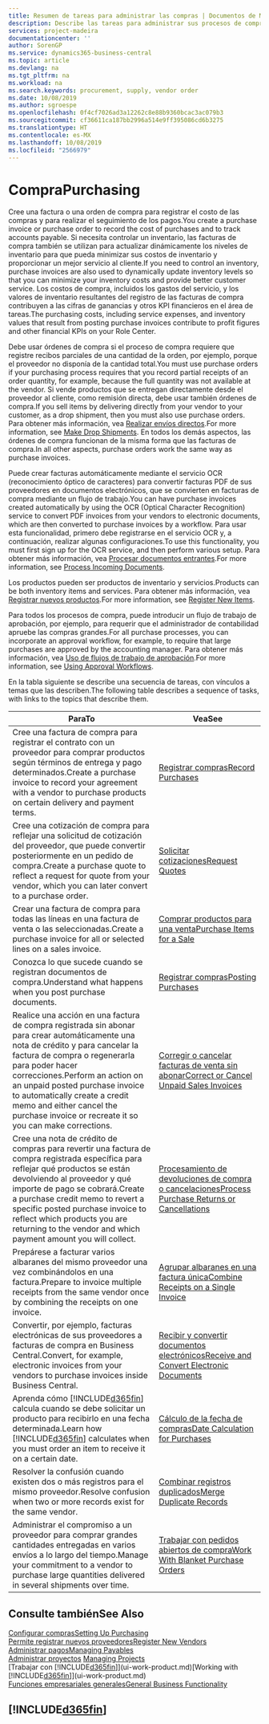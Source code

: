 ```yaml
---
title: Resumen de tareas para administrar las compras | Documentos de Microsoft
description: Describe las tareas para administrar sus procesos de compra o aprovisionamiento, incluido el modo en que funcionan las facturas de compra y los pedidos de compra.
services: project-madeira
documentationcenter: ''
author: SorenGP
ms.service: dynamics365-business-central
ms.topic: article
ms.devlang: na
ms.tgt_pltfrm: na
ms.workload: na
ms.search.keywords: procurement, supply, vendor order
ms.date: 10/08/2019
ms.author: sgroespe
ms.openlocfilehash: 0f4cf7026ad3a12262c8e88b9360bcac3ac079b3
ms.sourcegitcommit: cf36611ca187bb2996a514e9ff395086cd6b3275
ms.translationtype: HT
ms.contentlocale: es-MX
ms.lasthandoff: 10/08/2019
ms.locfileid: "2566979"
---
```

# <a name="purchasing"></a><span data-ttu-id="04983-103">Compra</span><span class="sxs-lookup"><span data-stu-id="04983-103">Purchasing</span></span>
<span data-ttu-id="04983-104">Cree una factura o una orden de compra para registrar el costo de las compras y para realizar el seguimiento de los pagos.</span><span class="sxs-lookup"><span data-stu-id="04983-104">You create a purchase invoice or purchase order to record the cost of purchases and to track accounts payable.</span></span> <span data-ttu-id="04983-105">Si necesita controlar un inventario, las facturas de compra también se utilizan para actualizar dinámicamente los niveles de inventario para que pueda minimizar sus costos de inventario y proporcionar un mejor servicio al cliente.</span><span class="sxs-lookup"><span data-stu-id="04983-105">If you need to control an inventory, purchase invoices are also used to dynamically update inventory levels so that you can minimize your inventory costs and provide better customer service.</span></span> <span data-ttu-id="04983-106">Los costos de compra, incluidos los gastos del servicio, y los valores de inventario resultantes del registro de las facturas de compra contribuyen a las cifras de ganancias y otros KPI financieros en el área de tareas.</span><span class="sxs-lookup"><span data-stu-id="04983-106">The purchasing costs, including service expenses, and inventory values that result from posting purchase invoices contribute to profit figures and other financial KPIs on your Role Center.</span></span>

<span data-ttu-id="04983-107">Debe usar órdenes de compra si el proceso de compra requiere que registre recibos parciales de una cantidad de la orden, por ejemplo, porque el proveedor no disponía de la cantidad total.</span><span class="sxs-lookup"><span data-stu-id="04983-107">You must use purchase orders if your purchasing process requires that you record partial receipts of an order quantity, for example, because the full quantity was not available at the vendor.</span></span> <span data-ttu-id="04983-108">Si vende productos que se entregan directamente desde el proveedor al cliente, como remisión directa, debe usar también órdenes de compra.</span><span class="sxs-lookup"><span data-stu-id="04983-108">If you sell items by delivering directly from your vendor to your customer, as a drop shipment, then you must also use purchase orders.</span></span> <span data-ttu-id="04983-109">Para obtener más información, vea [Realizar envíos directos](sales-how-drop-shipment.md).</span><span class="sxs-lookup"><span data-stu-id="04983-109">For more information, see [Make Drop Shipments](sales-how-drop-shipment.md).</span></span> <span data-ttu-id="04983-110">En todos los demás aspectos, las órdenes de compra funcionan de la misma forma que las facturas de compra.</span><span class="sxs-lookup"><span data-stu-id="04983-110">In all other aspects, purchase orders work the same way as purchase invoices.</span></span>

<span data-ttu-id="04983-111">Puede crear facturas automáticamente mediante el servicio OCR (reconocimiento óptico de caracteres) para convertir facturas PDF de sus proveedores en documentos electrónicos, que se convierten en facturas de compra mediante un flujo de trabajo.</span><span class="sxs-lookup"><span data-stu-id="04983-111">You can have purchase invoices created automatically by using the OCR (Optical Character Recognition) service to convert PDF invoices from your vendors to electronic documents, which are then converted to purchase invoices by a workflow.</span></span> <span data-ttu-id="04983-112">Para usar esta funcionalidad, primero debe registrarse en el servicio OCR y, a continuación, realizar algunas configuraciones.</span><span class="sxs-lookup"><span data-stu-id="04983-112">To use this functionality, you must first sign up for the OCR service, and then perform various setup.</span></span> <span data-ttu-id="04983-113">Para obtener más información, vea [Procesar documentos entrantes](across-process-income-documents.md).</span><span class="sxs-lookup"><span data-stu-id="04983-113">For more information, see [Process Incoming Documents](across-process-income-documents.md).</span></span>      

<span data-ttu-id="04983-114">Los productos pueden ser productos de inventario y servicios.</span><span class="sxs-lookup"><span data-stu-id="04983-114">Products can be both inventory items and services.</span></span> <span data-ttu-id="04983-115">Para obtener más información, vea [Registrar nuevos productos](inventory-how-register-new-items.md).</span><span class="sxs-lookup"><span data-stu-id="04983-115">For more information, see [Register New Items](inventory-how-register-new-items.md).</span></span>

<span data-ttu-id="04983-116">Para todos los procesos de compra, puede introducir un flujo de trabajo de aprobación, por ejemplo, para requerir que el administrador de contabilidad apruebe las compras grandes.</span><span class="sxs-lookup"><span data-stu-id="04983-116">For all purchase processes, you can incorporate an approval workflow, for example, to require that large purchases are approved by the accounting manager.</span></span> <span data-ttu-id="04983-117">Para obtener más información, vea [Uso de flujos de trabajo de aprobación](across-how-use-approval-workflows.md).</span><span class="sxs-lookup"><span data-stu-id="04983-117">For more information, see [Using Approval Workflows](across-how-use-approval-workflows.md).</span></span>

<span data-ttu-id="04983-118">En la tabla siguiente se describe una secuencia de tareas, con vínculos a temas que las describen.</span><span class="sxs-lookup"><span data-stu-id="04983-118">The following table describes a sequence of tasks, with links to the topics that describe them.</span></span>

| <span data-ttu-id="04983-119">Para</span><span class="sxs-lookup"><span data-stu-id="04983-119">To</span></span> | <span data-ttu-id="04983-120">Vea</span><span class="sxs-lookup"><span data-stu-id="04983-120">See</span></span> |
| --- | --- |
| <span data-ttu-id="04983-121">Cree una factura de compra para registrar el contrato con un proveedor para comprar productos según términos de entrega y pago determinados.</span><span class="sxs-lookup"><span data-stu-id="04983-121">Create a purchase invoice to record your agreement with a vendor to purchase products on certain delivery and payment terms.</span></span> |[<span data-ttu-id="04983-122">Registrar compras</span><span class="sxs-lookup"><span data-stu-id="04983-122">Record Purchases</span></span>](purchasing-how-record-purchases.md) |
|<span data-ttu-id="04983-123">Cree una cotización de compra para reflejar una solicitud de cotización del proveedor, que puede convertir posteriormente en un pedido de compra.</span><span class="sxs-lookup"><span data-stu-id="04983-123">Create a purchase quote to reflect a request for quote from your vendor, which you can later convert to a purchase order.</span></span>|[<span data-ttu-id="04983-124">Solicitar cotizaciones</span><span class="sxs-lookup"><span data-stu-id="04983-124">Request Quotes</span></span>](purchasing-how-request-quotes.md)|
| <span data-ttu-id="04983-125">Crear una factura de compra para todas las líneas en una factura de venta o las seleccionadas.</span><span class="sxs-lookup"><span data-stu-id="04983-125">Create a purchase invoice for all or selected lines on a sales invoice.</span></span> |[<span data-ttu-id="04983-126">Comprar productos para una venta</span><span class="sxs-lookup"><span data-stu-id="04983-126">Purchase Items for a Sale</span></span>](purchasing-how-purchase-products-sale.md) |
|<span data-ttu-id="04983-127">Conozca lo que sucede cuando se registran documentos de compra.</span><span class="sxs-lookup"><span data-stu-id="04983-127">Understand what happens when you post purchase documents.</span></span>|[<span data-ttu-id="04983-128">Registrar compras</span><span class="sxs-lookup"><span data-stu-id="04983-128">Posting Purchases</span></span>](ui-post-purchases.md)|
| <span data-ttu-id="04983-129">Realice una acción en una factura de compra registrada sin abonar para crear automáticamente una nota de crédito y para cancelar la factura de compra o regenerarla para poder hacer correcciones.</span><span class="sxs-lookup"><span data-stu-id="04983-129">Perform an action on an unpaid posted purchase invoice to automatically create a credit memo and either cancel the purchase invoice or recreate it so you can make corrections.</span></span> |[<span data-ttu-id="04983-130">Corregir o cancelar facturas de venta sin abonar</span><span class="sxs-lookup"><span data-stu-id="04983-130">Correct or Cancel Unpaid Sales Invoices</span></span>](purchasing-how-correct-cancel-unpaid-purchase-invoices.md) |
| <span data-ttu-id="04983-131">Cree una nota de crédito de compras para revertir una factura de compra registrada específica para reflejar qué productos se están devolviendo al proveedor y qué importe de pago se cobrará.</span><span class="sxs-lookup"><span data-stu-id="04983-131">Create a purchase credit memo to revert a specific posted purchase invoice to reflect which products you are returning to the vendor and which payment amount you will collect.</span></span> |[<span data-ttu-id="04983-132">Procesamiento de devoluciones de compra o cancelaciones</span><span class="sxs-lookup"><span data-stu-id="04983-132">Process Purchase Returns or Cancellations</span></span>](purchasing-how-register-new-vendors.md) |
|<span data-ttu-id="04983-133">Prepárese a facturar varios albaranes del mismo proveedor una vez combinándolos en una factura.</span><span class="sxs-lookup"><span data-stu-id="04983-133">Prepare to invoice multiple receipts from the same vendor once by combining the receipts on one invoice.</span></span>|[<span data-ttu-id="04983-134">Agrupar albaranes en una factura única</span><span class="sxs-lookup"><span data-stu-id="04983-134">Combine Receipts on a Single Invoice</span></span>](purchasing-how-to-combine-receipts.md)|
|<span data-ttu-id="04983-135">Convertir, por ejemplo, facturas electrónicas de sus proveedores a facturas de compra en Business Central.</span><span class="sxs-lookup"><span data-stu-id="04983-135">Convert, for example, electronic invoices from your vendors to purchase invoices inside Business Central.</span></span>|[<span data-ttu-id="04983-136">Recibir y convertir documentos electrónicos</span><span class="sxs-lookup"><span data-stu-id="04983-136">Receive and Convert Electronic Documents</span></span>](purchasing-how-to-receive-and-convert-electronic-documents.md)|
| <span data-ttu-id="04983-137">Aprenda cómo [!INCLUDE[d365fin](includes/d365fin_md.md)] calcula cuando se debe solicitar un producto para recibirlo en una fecha determinada.</span><span class="sxs-lookup"><span data-stu-id="04983-137">Learn how [!INCLUDE[d365fin](includes/d365fin_md.md)] calculates when you must order an item to receive it on a certain date.</span></span>|[<span data-ttu-id="04983-138">Cálculo de la fecha de compras</span><span class="sxs-lookup"><span data-stu-id="04983-138">Date Calculation for Purchases</span></span>](purchasing-date-calculation-for-purchases.md)|
|<span data-ttu-id="04983-139">Resolver la confusión cuando existen dos o más registros para el mismo proveedor.</span><span class="sxs-lookup"><span data-stu-id="04983-139">Resolve confusion when two or more records exist for the same vendor.</span></span>|[<span data-ttu-id="04983-140">Combinar registros duplicados</span><span class="sxs-lookup"><span data-stu-id="04983-140">Merge Duplicate Records</span></span>](sales-how-merge-duplicate-records.md)|
|<span data-ttu-id="04983-141">Administrar el compromiso a un proveedor para comprar grandes cantidades entregadas en varios envíos a lo largo del tiempo.</span><span class="sxs-lookup"><span data-stu-id="04983-141">Manage your commitment to a vendor to purchase large quantities delivered in several shipments over time.</span></span>|[<span data-ttu-id="04983-142">Trabajar con pedidos abiertos de compra</span><span class="sxs-lookup"><span data-stu-id="04983-142">Work With Blanket Purchase Orders</span></span>](sales-how-to-create-blanket-sales-orders.md)|

## <a name="see-also"></a><span data-ttu-id="04983-143">Consulte también</span><span class="sxs-lookup"><span data-stu-id="04983-143">See Also</span></span>
[<span data-ttu-id="04983-144">Configurar compras</span><span class="sxs-lookup"><span data-stu-id="04983-144">Setting Up Purchasing</span></span>](purchasing-setup-purchasing.md)  
[<span data-ttu-id="04983-145">Permite registrar nuevos proveedores</span><span class="sxs-lookup"><span data-stu-id="04983-145">Register New Vendors</span></span>](purchasing-how-register-new-vendors.md)  
[<span data-ttu-id="04983-146">Administrar pagos</span><span class="sxs-lookup"><span data-stu-id="04983-146">Managing Payables</span></span>](payables-manage-payables.md)  
<span data-ttu-id="04983-147">[Administrar proyectos](projects-manage-projects.md)  </span><span class="sxs-lookup"><span data-stu-id="04983-147">[Managing Projects](projects-manage-projects.md)  </span></span>  
<span data-ttu-id="04983-148">[Trabajar con [!INCLUDE[d365fin](includes/d365fin_md.md)]](ui-work-product.md)</span><span class="sxs-lookup"><span data-stu-id="04983-148">[Working with [!INCLUDE[d365fin](includes/d365fin_md.md)]](ui-work-product.md)</span></span>  
[<span data-ttu-id="04983-149">Funciones empresariales generales</span><span class="sxs-lookup"><span data-stu-id="04983-149">General Business Functionality</span></span>](ui-across-business-areas.md)

## [!INCLUDE[d365fin](includes/free_trial_md.md)]  

